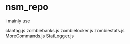 # nsm_repo


i mainly use 

clantag.js
zombiebanks.js
zombielocker.js
zombiestats.js
MoreCommands.js
StatLogger.js
